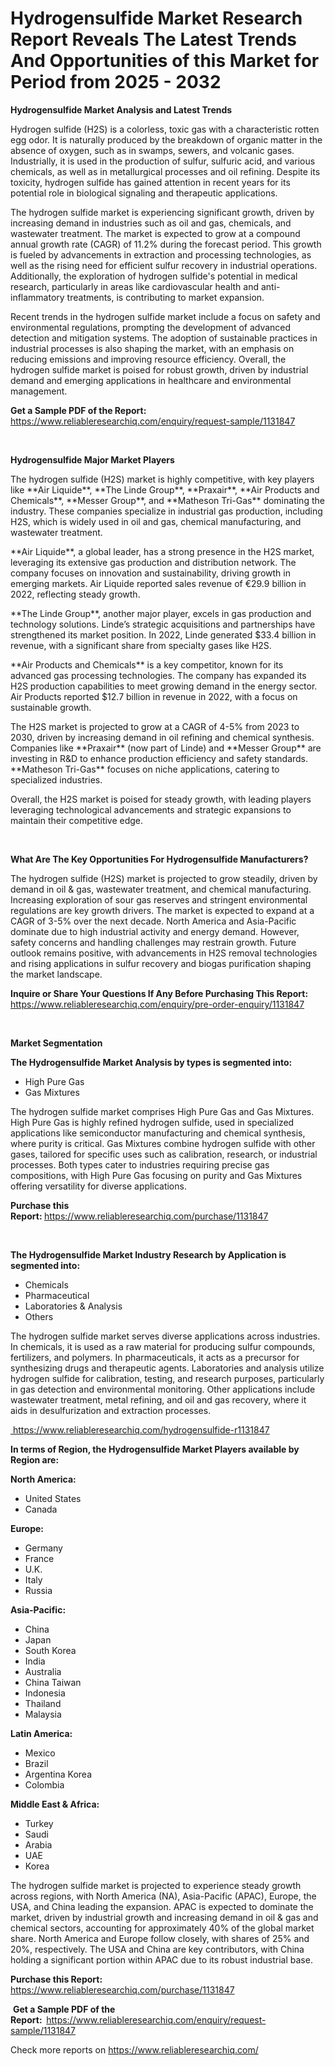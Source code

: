 <p><h1>Hydrogensulfide Market Research Report Reveals The Latest Trends And Opportunities of this Market for Period from 2025 - 2032</h1></p><p><strong>Hydrogensulfide Market Analysis and Latest Trends</strong></p>
<p><p>Hydrogen sulfide (H2S) is a colorless, toxic gas with a characteristic rotten egg odor. It is naturally produced by the breakdown of organic matter in the absence of oxygen, such as in swamps, sewers, and volcanic gases. Industrially, it is used in the production of sulfur, sulfuric acid, and various chemicals, as well as in metallurgical processes and oil refining. Despite its toxicity, hydrogen sulfide has gained attention in recent years for its potential role in biological signaling and therapeutic applications.</p><p>The hydrogen sulfide market is experiencing significant growth, driven by increasing demand in industries such as oil and gas, chemicals, and wastewater treatment. The market is expected to grow at a compound annual growth rate (CAGR) of 11.2% during the forecast period. This growth is fueled by advancements in extraction and processing technologies, as well as the rising need for efficient sulfur recovery in industrial operations. Additionally, the exploration of hydrogen sulfide's potential in medical research, particularly in areas like cardiovascular health and anti-inflammatory treatments, is contributing to market expansion.</p><p>Recent trends in the hydrogen sulfide market include a focus on safety and environmental regulations, prompting the development of advanced detection and mitigation systems. The adoption of sustainable practices in industrial processes is also shaping the market, with an emphasis on reducing emissions and improving resource efficiency. Overall, the hydrogen sulfide market is poised for robust growth, driven by industrial demand and emerging applications in healthcare and environmental management.</p></p>
<p><strong>Get a Sample PDF of the Report:&nbsp;</strong> <a href="https://www.reliableresearchiq.com/enquiry/request-sample/1131847?utm_campaign=1996&utm_medium=2&utm_source=Github&utm_content=ia&utm_term=30012025&utm_id=hydrogensulfide">https://www.reliableresearchiq.com/enquiry/request-sample/1131847</a></p>
<p>&nbsp;</p>
<p><strong>Hydrogensulfide Major Market Players</strong></p>
<p><p>The hydrogen sulfide (H2S) market is highly competitive, with key players like **Air Liquide**, **The Linde Group**, **Praxair**, **Air Products and Chemicals**, **Messer Group**, and **Matheson Tri-Gas** dominating the industry. These companies specialize in industrial gas production, including H2S, which is widely used in oil and gas, chemical manufacturing, and wastewater treatment.</p><p>**Air Liquide**, a global leader, has a strong presence in the H2S market, leveraging its extensive gas production and distribution network. The company focuses on innovation and sustainability, driving growth in emerging markets. Air Liquide reported sales revenue of €29.9 billion in 2022, reflecting steady growth.</p><p>**The Linde Group**, another major player, excels in gas production and technology solutions. Linde’s strategic acquisitions and partnerships have strengthened its market position. In 2022, Linde generated $33.4 billion in revenue, with a significant share from specialty gases like H2S.</p><p>**Air Products and Chemicals** is a key competitor, known for its advanced gas processing technologies. The company has expanded its H2S production capabilities to meet growing demand in the energy sector. Air Products reported $12.7 billion in revenue in 2022, with a focus on sustainable growth.</p><p>The H2S market is projected to grow at a CAGR of 4-5% from 2023 to 2030, driven by increasing demand in oil refining and chemical synthesis. Companies like **Praxair** (now part of Linde) and **Messer Group** are investing in R&D to enhance production efficiency and safety standards. **Matheson Tri-Gas** focuses on niche applications, catering to specialized industries.</p><p>Overall, the H2S market is poised for steady growth, with leading players leveraging technological advancements and strategic expansions to maintain their competitive edge.</p></p>
<p>&nbsp;</p>
<p><strong>What Are The Key Opportunities For Hydrogensulfide Manufacturers?</strong></p>
<p><p>The hydrogen sulfide (H2S) market is projected to grow steadily, driven by demand in oil & gas, wastewater treatment, and chemical manufacturing. Increasing exploration of sour gas reserves and stringent environmental regulations are key growth drivers. The market is expected to expand at a CAGR of 3-5% over the next decade. North America and Asia-Pacific dominate due to high industrial activity and energy demand. However, safety concerns and handling challenges may restrain growth. Future outlook remains positive, with advancements in H2S removal technologies and rising applications in sulfur recovery and biogas purification shaping the market landscape.</p></p>
<p><strong>Inquire or Share Your Questions If Any Before Purchasing This Report:</strong> <a href="https://www.reliableresearchiq.com/enquiry/pre-order-enquiry/1131847?utm_campaign=1996&utm_medium=2&utm_source=Github&utm_content=ia&utm_term=30012025&utm_id=hydrogensulfide">https://www.reliableresearchiq.com/enquiry/pre-order-enquiry/1131847</a></p>
<p>&nbsp;</p>
<p><strong>Market Segmentation</strong></p>
<p><strong>The Hydrogensulfide Market Analysis by types is segmented into:</strong></p>
<p><ul><li>High Pure Gas</li><li>Gas Mixtures</li></ul></p>
<p><p>The hydrogen sulfide market comprises High Pure Gas and Gas Mixtures. High Pure Gas is highly refined hydrogen sulfide, used in specialized applications like semiconductor manufacturing and chemical synthesis, where purity is critical. Gas Mixtures combine hydrogen sulfide with other gases, tailored for specific uses such as calibration, research, or industrial processes. Both types cater to industries requiring precise gas compositions, with High Pure Gas focusing on purity and Gas Mixtures offering versatility for diverse applications.</p></p>
<p><strong>Purchase this Report:&nbsp;</strong><a href="https://www.reliableresearchiq.com/purchase/1131847?utm_campaign=1996&utm_medium=2&utm_source=Github&utm_content=ia&utm_term=30012025&utm_id=hydrogensulfide">https://www.reliableresearchiq.com/purchase/1131847</a></p>
<p>&nbsp;</p>
<p><strong>The Hydrogensulfide Market Industry Research by Application is segmented into:</strong></p>
<p><ul><li>Chemicals</li><li>Pharmaceutical</li><li>Laboratories & Analysis</li><li>Others</li></ul></p>
<p><p>The hydrogen sulfide market serves diverse applications across industries. In chemicals, it is used as a raw material for producing sulfur compounds, fertilizers, and polymers. In pharmaceuticals, it acts as a precursor for synthesizing drugs and therapeutic agents. Laboratories and analysis utilize hydrogen sulfide for calibration, testing, and research purposes, particularly in gas detection and environmental monitoring. Other applications include wastewater treatment, metal refining, and oil and gas recovery, where it aids in desulfurization and extraction processes.</p></p>
<p><a href="https://www.reliableresearchiq.com/hydrogensulfide-r1131847?utm_campaign=1996&utm_medium=2&utm_source=Github&utm_content=ia&utm_term=30012025&utm_id=hydrogensulfide">&nbsp;https://www.reliableresearchiq.com/hydrogensulfide-r1131847</a></p>
<p><strong>In terms of Region, the Hydrogensulfide Market Players available by Region are:</strong></p>
<p>
    <p> <strong> North America: </strong>
        <ul>
            <li>United States</li>
            <li>Canada</li>
        </ul>
        </p> 
    <p> <strong> Europe: </strong>
        <ul>
            <li>Germany</li>
            <li>France</li>
            <li>U.K.</li>
            <li>Italy</li>
            <li>Russia</li>
        </ul>
        </p> 
    <p> <strong> Asia-Pacific: </strong>
        <ul>
            <li>China</li>
            <li>Japan</li>
            <li>South Korea</li>
            <li>India</li>
            <li>Australia</li>
            <li>China Taiwan</li>
            <li>Indonesia</li>
            <li>Thailand</li>
            <li>Malaysia</li>
        </ul>
        </p> 
    <p> <strong> Latin America: </strong>
        <ul>
            <li>Mexico</li>
            <li>Brazil</li>
            <li>Argentina Korea</li>
            <li>Colombia</li>
        </ul>
        </p> 
    <p> <strong> Middle East & Africa: </strong>
        <ul>
            <li>Turkey</li>
            <li>Saudi</li>
            <li>Arabia</li>
            <li>UAE</li>
            <li>Korea</li>
        </ul>
    </p>
    </p>
<p><p>The hydrogen sulfide market is projected to experience steady growth across regions, with North America (NA), Asia-Pacific (APAC), Europe, the USA, and China leading the expansion. APAC is expected to dominate the market, driven by industrial growth and increasing demand in oil & gas and chemical sectors, accounting for approximately 40% of the global market share. North America and Europe follow closely, with shares of 25% and 20%, respectively. The USA and China are key contributors, with China holding a significant portion within APAC due to its robust industrial base.</p></p>
<p><strong>Purchase this Report: </strong><a href="https://www.reliableresearchiq.com/purchase/1131847?utm_campaign=1996&utm_medium=2&utm_source=Github&utm_content=ia&utm_term=30012025&utm_id=hydrogensulfide">https://www.reliableresearchiq.com/purchase/1131847</a></p>
<p>&nbsp;<strong>Get a Sample PDF of the Report:&nbsp;&nbsp;</strong><a href="https://www.reliableresearchiq.com/enquiry/request-sample/1131847?utm_campaign=1996&utm_medium=2&utm_source=Github&utm_content=ia&utm_term=30012025&utm_id=hydrogensulfide">https://www.reliableresearchiq.com/enquiry/request-sample/1131847</a></p>
<p><strong></strong></p>
<p>Check more reports on <a href="https://www.reliableresearchiq.com/?utm_campaign=1996&utm_medium=2&utm_source=Github&utm_content=ia&utm_term=30012025&utm_id=hydrogensulfide">https://www.reliableresearchiq.com/</a></p>